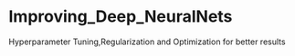 # Improving_Deep_NeuralNets
Hyperparameter Tuning,Regularization and Optimization for better results

